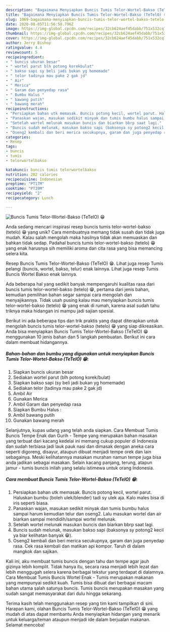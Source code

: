 ```yaml
---
description: "Bagaimana Menyiapkan Buncis Tumis Telor-Wortel-Bakso (TeTelO) 😁 Anti Gagal"
title: "Bagaimana Menyiapkan Buncis Tumis Telor-Wortel-Bakso (TeTelO) 😁 Anti Gagal"
slug: 1069-bagaimana-menyiapkan-buncis-tumis-telor-wortel-bakso-tetelo-anti-gagal
date: 2020-08-05T11:56:58.796Z
image: https://img-global.cpcdn.com/recipes/32cb624aef45dabb/751x532cq70/buncis-tumis-telor-wortel-bakso-tetelo-😁-foto-resep-utama.jpg
thumbnail: https://img-global.cpcdn.com/recipes/32cb624aef45dabb/751x532cq70/buncis-tumis-telor-wortel-bakso-tetelo-😁-foto-resep-utama.jpg
cover: https://img-global.cpcdn.com/recipes/32cb624aef45dabb/751x532cq70/buncis-tumis-telor-wortel-bakso-tetelo-😁-foto-resep-utama.jpg
author: Jerry Bishop
ratingvalue: 4.4
reviewcount: 5
recipeingredient:
- " buncis ukuran besar"
- " wortel parut blh potong korekbulat"
- " bakso sapi sy beli jadi bukan yg homemade"
- " telor tadinya mau pake 2 gak jd"
- " Air"
- " Merica"
- " Garam dan penyedap rasa"
- " Bumbu Halus "
- " bawang putih"
- " bawang merah"
recipeinstructions:
- "Persiapkan bahan utk memasak. Buncis potong kecil, wortel parut. Haluskan bumbu (boleh ulek/blender) tadi sy ulek aja. Kalo males bisa di iris seperti biasa."
- "Panaskan wajan, masukan sedikit minyak dan tumis bumbu halus sampai harum kemudian telur dan oseng2. Lalu masukan wortel dan air biarkan sampai mendidih/sampai wortel melunak."
- "Setelah wortel melunak masukan buncis dan biarkan bbrp saat lagi."
- "Buncis sudah melunak, masukan bakso sapi (baksonya sy potong2 kecil ya biar kelihatan banyak 😁)."
- "Oseng2 kembali dan beri merica secukupnya, garam dan juga penyedap rasa. Cek rasa kembali dan matikan api kompor. Taruh di dalam mangkok dan sajikan."
categories:
- Resep
tags:
- buncis
- tumis
- telorwortelbakso

katakunci: buncis tumis telorwortelbakso 
nutrition: 202 calories
recipecuisine: Indonesian
preptime: "PT17M"
cooktime: "PT39M"
recipeyield: "2"
recipecategory: Lunch

---
```



![Buncis Tumis Telor-Wortel-Bakso (TeTelO) 😁](https://img-global.cpcdn.com/recipes/32cb624aef45dabb/751x532cq70/buncis-tumis-telor-wortel-bakso-tetelo-😁-foto-resep-utama.jpg)

Anda sedang mencari inspirasi resep buncis tumis telor-wortel-bakso (tetelo) 😁 yang unik? Cara membuatnya memang tidak susah dan tidak juga mudah. Kalau salah mengolah maka hasilnya tidak akan memuaskan dan bahkan tidak sedap. Padahal buncis tumis telor-wortel-bakso (tetelo) 😁 yang enak harusnya sih memiliki aroma dan cita rasa yang bisa memancing selera kita.

Resep Buncis Tumis Telor-Wortel-Bakso (TeTelO) 😁. Lihat juga resep Tumis pelangi (buncis, wortel, bakso, telur) enak lainnya. Lihat juga resep Tumis Buncis Wortel Bakso enak lainnya.

Ada beberapa hal yang sedikit banyak mempengaruhi kualitas rasa dari buncis tumis telor-wortel-bakso (tetelo) 😁, pertama dari jenis bahan, kemudian pemilihan bahan segar sampai cara mengolah dan menyajikannya. Tidak usah pusing kalau mau menyiapkan buncis tumis telor-wortel-bakso (tetelo) 😁 yang enak di rumah, karena asal sudah tahu triknya maka hidangan ini mampu jadi sajian spesial.


Berikut ini ada beberapa tips dan trik praktis yang dapat diterapkan untuk mengolah buncis tumis telor-wortel-bakso (tetelo) 😁 yang siap dikreasikan. Anda bisa menyiapkan Buncis Tumis Telor-Wortel-Bakso (TeTelO) 😁 menggunakan 10 jenis bahan dan 5 langkah pembuatan. Berikut ini cara dalam membuat hidangannya.

<!--inarticleads1-->

##### Bahan-bahan dan bumbu yang digunakan untuk menyiapkan Buncis Tumis Telor-Wortel-Bakso (TeTelO) 😁:

1. Siapkan  buncis ukuran besar
1. Sediakan  wortel parut (blh potong korek/bulat)
1. Siapkan  bakso sapi (sy beli jadi bukan yg homemade)
1. Sediakan  telor (tadinya mau pake 2 gak jd)
1. Ambil  Air
1. Gunakan  Merica
1. Ambil  Garam dan penyedap rasa
1. Siapkan  Bumbu Halus :
1. Ambil  bawang putih
1. Gunakan  bawang merah


Selanjutnya, kupas udang yang telah anda siapkan. Cara Membuat Tumis Buncis Tempe Enak dan Gurih - Tempe yang merupakan bahan masakan yang terbuat dari kacang kedelai ini memang cukup populer di Indonesia dan sudah terbiasa jadi lauk pauk nasi dan dimasak dengan aneka cara seperti digoreng, disayur, ataupun dibuat menjadi tempe orek dan lain sebagainya. Meski kelihatannya masakan murahan namun tempe juga bisa anda jadikan sebagai masakan. Selain kacang panjang, terung, atapun jamur - tumis buncis inilah yang selalu istimewa untuk orang Indonesia. 

<!--inarticleads2-->

##### Cara membuat Buncis Tumis Telor-Wortel-Bakso (TeTelO) 😁:

1. Persiapkan bahan utk memasak. Buncis potong kecil, wortel parut. Haluskan bumbu (boleh ulek/blender) tadi sy ulek aja. Kalo males bisa di iris seperti biasa.
1. Panaskan wajan, masukan sedikit minyak dan tumis bumbu halus sampai harum kemudian telur dan oseng2. Lalu masukan wortel dan air biarkan sampai mendidih/sampai wortel melunak.
1. Setelah wortel melunak masukan buncis dan biarkan bbrp saat lagi.
1. Buncis sudah melunak, masukan bakso sapi (baksonya sy potong2 kecil ya biar kelihatan banyak 😁).
1. Oseng2 kembali dan beri merica secukupnya, garam dan juga penyedap rasa. Cek rasa kembali dan matikan api kompor. Taruh di dalam mangkok dan sajikan.


Kali ini, aku membuat tumis buncis dengan tahu dan tempe agar jauh gizinya lebih komplit. Tidak hanya itu, secara rasa menjadi lebih lezat dan lebih menggugah selera karena berbagai tekstur yang terdapat di dalamnya. Cara Membuat Tumis Buncis Wortel Enak - Tumis merupakan makanan yang mempunyai sedikit kuah. Tumis bisa dibuat dari berbagai macam bahan utama salah satunya buncis. Tumis buncis merupakan masakan yang sudah sangat memasyarakat dari dulu hingga sekarang. 

Terima kasih telah menggunakan resep yang tim kami tampilkan di sini. Harapan kami, olahan Buncis Tumis Telor-Wortel-Bakso (TeTelO) 😁 yang mudah di atas dapat membantu Anda menyiapkan hidangan yang menarik untuk keluarga/teman ataupun menjadi ide dalam berjualan makanan. Selamat mencoba!
